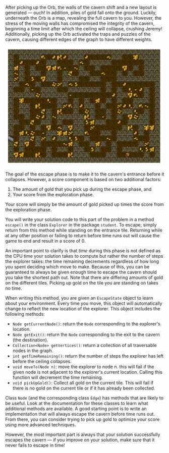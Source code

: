 After picking up the Orb, the walls of the cavern shift and a new layout is generated — ouch! In addition, piles of gold fall onto the ground. Luckily, underneath the Orb is a map, revealing the full cavern to you. However, the stress of the moving walls has compromised the integrity of the cavern, beginning a time limit after which the ceiling will collapse, crushing Jeremy! Additionally, picking up the Orb activated the traps and puzzles of the cavern, causing different edges of the graph to have different weights.

![Collecting gold during the escape phase](.guides/img/escape.png)

The goal of the escape phase is to make it to the cavern's entrance before it collapses. However, a score component is based on two additional factors:

1. The amount of gold that you pick up during the escape phase, and
2. Your score from the exploration phase.

Your score will simply be the amount of gold picked up times the score from the exploration phase.

You will write your solution code to this part of the problem in a method `escape()` in the class `Explorer` in the package `student`. To escape, simply return from this method while standing on the entrance tile. Returning while at any other position or failing to return before time runs out will cause the game to end and result in a score of 0.

An important point to clarify is that *time* during this phase is not defined as the CPU time your solution takes to compute but rather the number of steps the explorer takes: the time remaining decrements regardless of how long you spent deciding which move to make. Because of this, you can be guaranteed to always be given enough time to escape the cavern should you take the shortest path out. Note that there are differing amounts of gold on the different tiles. Picking up gold on the tile you are standing on takes no time.

When writing this method, you are given an `EscapeState` object to learn about your environment. Every time you move, this object will automatically change to reflect the new location of the explorer. This object includes the following methods:

+ `Node getCurrentNode()`: return the `Node` corresponding to the explorer's location.
+ `Node getExit()`: return the `Node` corresponding to the exit to the cavern (the destination).
+ `Collection<Node> getVertices()`: return a collection of all traversable nodes in the graph.
+ `int getTimeRemaining()`: return the number of steps the explorer has left before the ceiling collapses.
+ `void moveTo(Node n)`: move the explorer to node n. this will fail if the given node is not adjacent to the explorer's
current location. Calling this function will decrement the time remaining.
+ `void pickUpGold()`: Collect all gold on the current tile. This will fail if there is no gold on the current tile or if it has already been collected.

Class `Node` (and the corresponding class `Edge`) has methods that are likely to be useful. Look at the documentation for these classes to learn what additional methods are available. A good starting point is to write an implementation that will always escape the cavern before time runs out. From there, you can consider trying to pick up gold to optimize your score using more advanced techniques.

However, the most important part is always that your solution successfully escapes the cavern — if you improve on your solution, make sure that it never fails to escape in time!